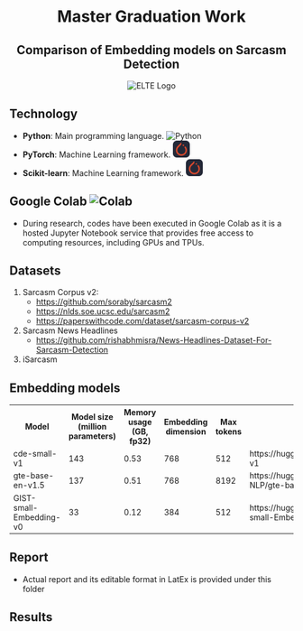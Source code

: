<div align="center">
   <h1> Master Graduation Work </h1>
   <h2> Comparison of Embedding models on Sarcasm Detection </h2>
   <img src = "https://encrypted-tbn0.gstatic.com/images?q=tbn:ANd9GcRmtkh90Gk2_vbKuZ1mSQV6RXvuXF54aofLTA&s" alt="ELTE Logo">
</div>
 </b>

## Technology
- **Python**: Main programming language. ![Python](https://img.shields.io/badge/Python-3776AB?style=for-the-badge&logo=python&logoColor=white)
- **PyTorch**: Machine Learning framework. <img src="https://github.com/tandpfun/skill-icons/blob/main/icons/PyTorch-Dark.svg" alt="PyTorch" width="30" />
- **Scikit-learn**: Machine Learning framework. <img src="https://github.com/tandpfun/skill-icons/blob/main/icons/PyTorch-Dark.svg" alt="PyTorch" width="30" />

## Google Colab <img src="https://encrypted-tbn0.gstatic.com/images?q=tbn:ANd9GcSArk3D34rWqNoPw4_n-ovyK0lz3yvknTVZd9yeCdZrsdDEViqoPMmjhFWD-iy4NO1UiyI&usqp=CAU" alt="Colab" width="40">
- During research, codes have been executed in Google Colab as it is a hosted Jupyter Notebook service that provides free access to computing resources, including GPUs and TPUs.

## Datasets
1. Sarcasm Corpus v2:
   - https://github.com/soraby/sarcasm2
   - https://nlds.soe.ucsc.edu/sarcasm2
   - https://paperswithcode.com/dataset/sarcasm-corpus-v2
2. Sarcasm News Headlines
   - https://github.com/rishabhmisra/News-Headlines-Dataset-For-Sarcasm-Detection
3. iSarcasm


## Embedding models
<table>
   <tr>
      <th> Model </th>
      <th> Model size (million parameters) </th>
      <th> Memory usage (GB, fp32) </th>
      <th> Embedding dimension </th>
      <th> Max tokens </th>
      <th> Link </th>
   </tr>
   <tr>
      <td> cde-small-v1 </td>
      <td> 143 </td>
      <td> 0.53 </td>
      <td> 768 </td>
      <td> 512 </td>
      <td> https://huggingface.co/jxm/cde-small-v1 </td>
   </tr>
   <tr>
      <td> gte-base-en-v1.5 </td>
      <td> 137 </td>
      <td> 0.51 </td>
      <td> 768 </td>
      <td> 8192 </td>
      <td> https://huggingface.co/Alibaba-NLP/gte-base-en-v1.5 </td>
   </tr>
   <tr>
      <td> GIST-small-Embedding-v0 </td>
      <td> 33 </td>
      <td> 0.12 </td>
      <td> 384 </td>
      <td> 512 </td>
      <td> https://huggingface.co/avsolatorio/GIST-small-Embedding-v0 </td>
   </tr>
</table>

## Report
- Actual report and its editable format in LatEx is provided under this folder

## Results
